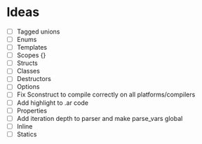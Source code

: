 # Ideas
- [ ] Tagged unions
- [ ] Enums
- [ ] Templates
- [ ] Scopes {}
- [ ] Structs
- [ ] Classes
- [ ] Destructors
- [ ] Options
- [ ] Fix Sconstruct to compile correctly on all platforms/compilers
- [ ] Add highlight to .ar code
- [ ] Properties
- [ ] Add iteration depth to parser and make parse_vars global
- [ ] Inline
- [ ] Statics